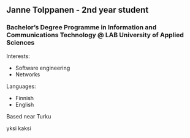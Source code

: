 
## Janne Tolppanen - 2nd year student
### Bachelor’s Degree Programme in Information and Communications Technology @ LAB University of Applied Sciences

Interests:
- Software engineering
- Networks

Languages:
- Finnish
- English

Based near Turku

<link rel="stylesheet" href="https://cdn.jsdelivr.net/gh/devicons/devicon@v2.15.1/devicon.min.css">
yksi
<i class="devicon-inkscape-plain"></i>
kaksi

          
          

          

